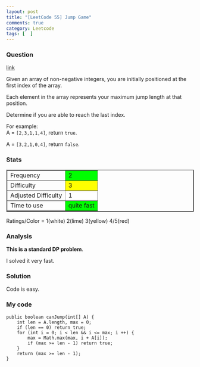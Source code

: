 ```yaml
---
layout: post
title: "[LeetCode 55] Jump Game"
comments: true
category: Leetcode
tags: [  ]
---
```



### Question 
[link](http://oj.leetcode.com/problems/jump-game/)

<div class="question-content">
            <p></p><p>
Given an array of non-negative integers, you are initially positioned at the first index of the array.
</p>
<p>
Each element in the array represents your maximum jump length at that position. 
</p>
<p>
Determine if you are able to reach the last index.
</p>

<p>
For example:<br>
A = <code>[2,3,1,1,4]</code>, return <code>true</code>.
</p>
<p>
A = <code>[3,2,1,0,4]</code>, return <code>false</code>.
</p><p></p>
</div>

### Stats
<table border="2">
	<tr>
		<td>Frequency</td>
		<td bgcolor="lime">2</td>
	</tr>
	<tr>
		<td>Difficulty</td>
		<td bgcolor="yellow">3</td>
	</tr>
	<tr>
		<td>Adjusted Difficulty</td>
		<td bgcolor="white">1</td>
	</tr>
	<tr>
		<td>Time to use</td>
		<td bgcolor="lime">quite fast</td>
	</tr>
</table>

Ratings/Color = 1(white) 2(lime) 3(yellow) 4/5(red)

### Analysis

__This is a standard DP problem__. 

I solved it very fast. 

### Solution

Code is easy. 

### My code


    public boolean canJump(int[] A) {
        int len = A.length, max = 0;
        if (len == 0) return true;
        for (int i = 0; i < len && i <= max; i ++) {
            max = Math.max(max, i + A[i]);
            if (max >= len - 1) return true;
        }
        return (max >= len - 1);
    }

